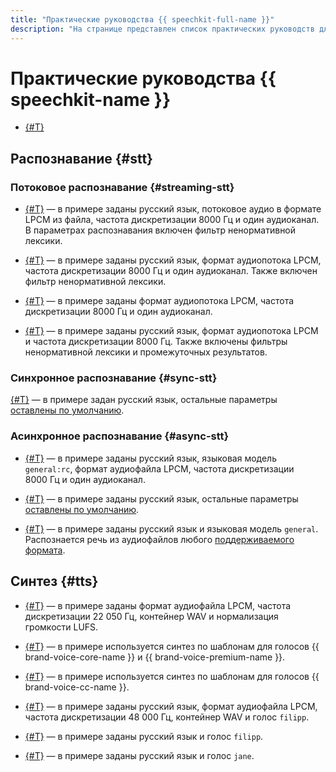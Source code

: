 ```yaml
---
title: "Практические руководства {{ speechkit-full-name }}"
description: "На странице представлен список практических руководств для сервиса {{ speechkit-name }}."
---
```


# Практические руководства {{ speechkit-name }}

* [{#T}](./recognizer-bot.md)

## Распознавание {#stt}

### Потоковое распознавание {#streaming-stt}

* [{#T}](../stt/api/streaming-examples-v3.md) — в примере заданы русский язык, потоковое аудио в формате LPCM из файла, частота дискретизации 8000 Гц и один аудиоканал. В параметрах распознавания включен фильтр ненормативной лексики.

* [{#T}](../stt/api/microphone-streaming.md) — в примере заданы русский язык, формат аудиопотока LPCM, частота дискретизации 8000 Гц и один аудиоканал. Также включен фильтр ненормативной лексики.

* [{#T}](../stt/api/stt-language-labels-example.md) — в примере заданы формат аудиопотока LPCM, частота дискретизации 8000 Гц и один аудиоканал.


* [{#T}](../stt/api/streaming-examples.md) — в примере заданы русский язык, формат аудиопотока LPCM и частота дискретизации 8000 Гц. Также включены фильтры ненормативной лексики и промежуточных результатов.

### Синхронное распознавание {#sync-stt}

[{#T}](../stt/api/request-examples.md) — в примере задан русский язык, остальные параметры [оставлены по умолчанию](../stt/api/request-api.md#query_params).

### Асинхронное распознавание {#async-stt}

* [{#T}](../stt/api/transcribation-lpcm.md) — в примере заданы русский язык, языковая модель `general:rc`, формат аудиофайла LPCM, частота дискретизации 8000 Гц и один аудиоканал.

* [{#T}](../stt/api/transcribation-ogg.md) — в примере заданы русский язык, остальные параметры [оставлены по умолчанию](../stt/api/transcribation-api.md#sendfile-params).

* [{#T}](../stt/api/batch-transcribation.md) — в примере заданы русский язык и языковая модель `general`. Распознается речь из аудиофайлов любого [поддерживаемого формата](../formats.md).


## Синтез {#tts}

* [{#T}](../tts/api/tts-examples-v3.md) — в примере заданы формат аудиофайла LPCM, частота дискретизации 22 050 Гц, контейнер WAV и нормализация громкости LUFS.


* [{#T}](../tts/api/tts-templates.md) — в примере используется синтез по шаблонам для голосов {{ brand-voice-core-name }} и {{ brand-voice-premium-name }}.

* [{#T}](../tts/api/tts-templates-bvcc.md) — в примере используется синтез по шаблонам для голосов {{ brand-voice-cc-name }}.

* [{#T}](../tts/api/tts-wav.md) — в примере заданы русский язык, формат аудиофайла LPCM, частота дискретизации 48 000 Гц, контейнер WAV и голос `filipp`.

* [{#T}](../tts/api/tts-ogg.md) — в примере заданы русский язык и голос `filipp`.

* [{#T}](../tts/api/tts-ssml.md) — в примере заданы русский язык и голос `jane`.

